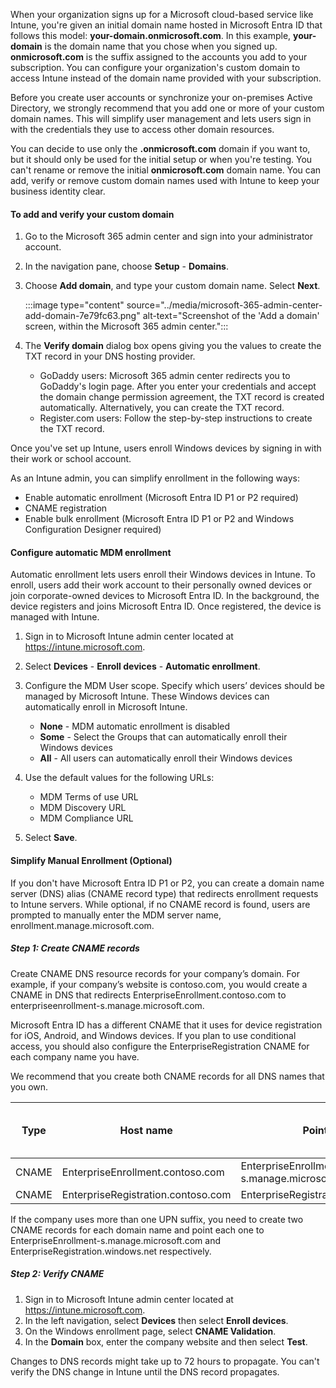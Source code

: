 When your organization signs up for a Microsoft cloud-based service like Intune, you're given an initial domain name hosted in Microsoft Entra ID that follows this model: **your-domain.onmicrosoft.com**. In this example, **your-domain** is the domain name that you chose when you signed up. **onmicrosoft.com** is the suffix assigned to the accounts you add to your subscription. You can configure your organization's custom domain to access Intune instead of the domain name provided with your subscription.

Before you create user accounts or synchronize your on-premises Active Directory, we strongly recommend that you add one or more of your custom domain names. This will simplify user management and lets users sign in with the credentials they use to access other domain resources.

You can decide to use only the **.onmicrosoft.com** domain if you want to, but it should only be used for the initial setup or when you're testing. You can't rename or remove the initial **onmicrosoft.com** domain name. You can add, verify or remove custom domain names used with Intune to keep your business identity clear.

#### To add and verify your custom domain

1.  Go to the Microsoft 365 admin center and sign into your administrator account.
2.  In the navigation pane, choose **Setup** \- **Domains**.
3.  Choose **Add domain**, and type your custom domain name. Select **Next**.
    
    :::image type="content" source="../media/microsoft-365-admin-center-add-domain-7e79fc63.png" alt-text="Screenshot of the 'Add a domain' screen, within the Microsoft 365 admin center.":::
    
4.  The **Verify domain** dialog box opens giving you the values to create the TXT record in your DNS hosting provider.
    
     -  GoDaddy users: Microsoft 365 admin center redirects you to GoDaddy's login page. After you enter your credentials and accept the domain change permission agreement, the TXT record is created automatically. Alternatively, you can create the TXT record.
     -  Register.com users: Follow the step-by-step instructions to create the TXT record.

Once you've set up Intune, users enroll Windows devices by signing in with their work or school account.

As an Intune admin, you can simplify enrollment in the following ways:

 -  Enable automatic enrollment (Microsoft Entra ID P1 or P2 required)
 -  CNAME registration
 -  Enable bulk enrollment (Microsoft Entra ID P1 or P2 and Windows Configuration Designer required)

#### Configure automatic MDM enrollment

Automatic enrollment lets users enroll their Windows devices in Intune. To enroll, users add their work account to their personally owned devices or join corporate-owned devices to Microsoft Entra ID. In the background, the device registers and joins Microsoft Entra ID. Once registered, the device is managed with Intune.

1.  Sign in to Microsoft Intune admin center located at https://intune.microsoft.com.
2.  Select **Devices** \- **Enroll devices** \- **Automatic enrollment**.
3.  Configure the MDM User scope. Specify which users’ devices should be managed by Microsoft Intune. These Windows devices can automatically enroll in Microsoft Intune.
    
     -  **None** \- MDM automatic enrollment is disabled
     -  **Some** \- Select the Groups that can automatically enroll their Windows devices
     -  **All** \- All users can automatically enroll their Windows devices
4.  Use the default values for the following URLs:
    
     -  MDM Terms of use URL
     -  MDM Discovery URL
     -  MDM Compliance URL
5.  Select **Save**.

#### Simplify Manual Enrollment (Optional)

If you don't have Microsoft Entra ID P1 or P2, you can create a domain name server (DNS) alias (CNAME record type) that redirects enrollment requests to Intune servers. While optional, if no CNAME record is found, users are prompted to manually enter the MDM server name, enrollment.manage.microsoft.com.

##### Step 1: Create CNAME records

Create CNAME DNS resource records for your company’s domain. For example, if your company’s website is contoso.com, you would create a CNAME in DNS that redirects EnterpriseEnrollment.contoso.com to enterpriseenrollment-s.manage.microsoft.com.

Microsoft Entra ID has a different CNAME that it uses for device registration for iOS, Android, and Windows devices. If you plan to use conditional access, you should also configure the EnterpriseRegistration CNAME for each company name you have.

We recommend that you create both CNAME records for all DNS names that you own.

| Type  | Host name                          | Points to                                   | TTL (Time-To-Live) |
| ----- | ---------------------------------- | ------------------------------------------- | ------------------ |
| CNAME | EnterpriseEnrollment.contoso.com   | EnterpriseEnrollment-s.manage.microsoft.com | 1 hour             |
| CNAME | EnterpriseRegistration.contoso.com | EnterpriseRegistration.windows.net          | 1 hour             |

If the company uses more than one UPN suffix, you need to create two CNAME records for each domain name and point each one to EnterpriseEnrollment-s.manage.microsoft.com and EnterpriseRegistration.windows.net respectively.

##### Step 2: Verify CNAME

1.  Sign in to Microsoft Intune admin center located at https://intune.microsoft.com.
2.  In the left navigation, select **Devices** then select **Enroll devices**.
3.  On the Windows enrollment page, select **CNAME Validation**.
4.  In the **Domain** box, enter the company website and then select **Test**.

Changes to DNS records might take up to 72 hours to propagate. You can't verify the DNS change in Intune until the DNS record propagates.
